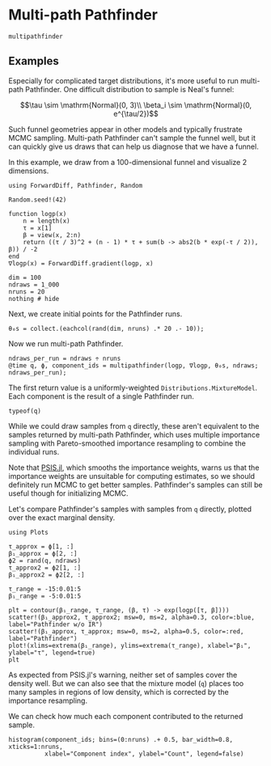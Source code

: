 # Multi-path Pathfinder

```@docs
multipathfinder
```

## Examples

Especially for complicated target distributions, it's more useful to run multi-path Pathfinder.
One difficult distribution to sample is Neal's funnel:

```math
\tau \sim \mathrm{Normal}(0, 3)\\
\beta_i \sim \mathrm{Normal}(0, e^{\tau/2})
```

Such funnel geometries appear in other models and typically frustrate MCMC sampling.
Multi-path Pathfinder can't sample the funnel well, but it can quickly give us draws that can help us diagnose that we have a funnel.

In this example, we draw from a 100-dimensional funnel and visualize 2 dimensions.

```@example 1
using ForwardDiff, Pathfinder, Random

Random.seed!(42)

function logp(x)
    n = length(x)
    τ = x[1]
    β = view(x, 2:n)
    return ((τ / 3)^2 + (n - 1) * τ + sum(b -> abs2(b * exp(-τ / 2)), β)) / -2
end
∇logp(x) = ForwardDiff.gradient(logp, x)

dim = 100
ndraws = 1_000
nruns = 20
nothing # hide
```

Next, we create initial points for the Pathfinder runs.

```@repl 1
θ₀s = collect.(eachcol(rand(dim, nruns) .* 20 .- 10));
```

Now we run multi-path Pathfinder.

```@repl 1
ndraws_per_run = ndraws ÷ nruns
@time q, ϕ, component_ids = multipathfinder(logp, ∇logp, θ₀s, ndraws; ndraws_per_run);
```

The first return value is a uniformly-weighted `Distributions.MixtureModel`.
Each component is the result of a single Pathfinder run.

```@repl 1
typeof(q)
```

While we could draw samples from `q` directly, these aren't equivalent to the samples returned by multi-path Pathfinder, which uses multiple importance sampling with Pareto-smoothed importance resampling to combine the individual runs.

Note that [PSIS.jl](https://github.com/arviz-devs/PSIS.jl), which smooths the importance weights, warns us that the importance weights are unsuitable for computing estimates, so we should definitely run MCMC to get better samples.
Pathfinder's samples can still be useful though for initializing MCMC.

Let's compare Pathfinder's samples with samples from `q` directly, plotted over the exact marginal density.

```@example 1
using Plots

τ_approx = ϕ[1, :]
β₁_approx = ϕ[2, :]
ϕ2 = rand(q, ndraws)
τ_approx2 = ϕ2[1, :]
β₁_approx2 = ϕ2[2, :]

τ_range = -15:0.01:5
β₁_range = -5:0.01:5

plt = contour(β₁_range, τ_range, (β, τ) -> exp(logp([τ, β])))
scatter!(β₁_approx2, τ_approx2; msw=0, ms=2, alpha=0.3, color=:blue, label="Pathfinder w/o IR")
scatter!(β₁_approx, τ_approx; msw=0, ms=2, alpha=0.5, color=:red, label="Pathfinder")
plot!(xlims=extrema(β₁_range), ylims=extrema(τ_range), xlabel="β₁", ylabel="τ", legend=true)
plt
```

As expected from PSIS.jl's warning, neither set of samples cover the density well.
But we can also see that the mixture model (`q`) places too many samples in regions of low density, which is corrected by the importance resampling.

We can check how much each component contributed to the returned sample.

```@example 1
histogram(component_ids; bins=(0:nruns) .+ 0.5, bar_width=0.8, xticks=1:nruns,
          xlabel="Component index", ylabel="Count", legend=false)
```
